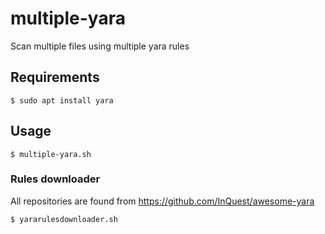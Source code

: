 # multiple-yara
Scan multiple files using multiple yara rules


## Requirements
```code-block:: bash
$ sudo apt install yara
```

## Usage
```code-block:: bash
$ multiple-yara.sh
```

### Rules downloader
All repositories are found from https://github.com/InQuest/awesome-yara 

```code-block:: bash
$ yararulesdownloader.sh
```
